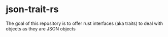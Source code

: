 # json-trait-rs
The goal of this repository is to offer rust interfaces (aka traits) to deal with objects as they are JSON objects
